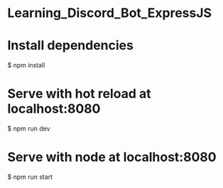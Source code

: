 # Learning_Discord_Bot_ExpressJS

# Install dependencies
$ npm install

# Serve with hot reload at localhost:8080
$ npm run dev

# Serve with node at localhost:8080
$ npm run start
